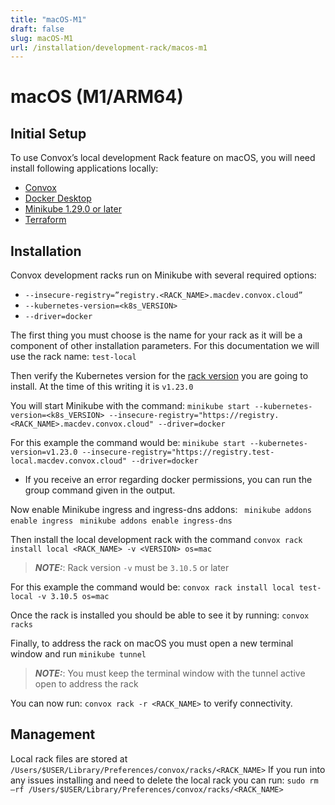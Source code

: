 ```yaml
---
title: "macOS-M1"
draft: false
slug: macOS-M1
url: /installation/development-rack/macos-m1
---
```

# macOS (M1/ARM64)

## Initial Setup

To use Convox’s local development Rack feature on macOS, you will need install following applications locally: 
- [Convox](/reference/primitives/getting-started/introduction/#install-the-convox-cli-and-login) 
- [Docker Desktop](https://docs.docker.com/desktop/install/mac-install/) 
- [Minikube 1.29.0 or later](https://minikube.sigs.k8s.io/docs/start/) 
- [Terraform](https://developer.hashicorp.com/terraform/downloads) 


## Installation

Convox development racks run on Minikube with several required options: 
- `--insecure-registry=”registry.<RACK_NAME>.macdev.convox.cloud”`
- `--kubernetes-version=<k8s_VERSION>` 
- `--driver=docker`

The first thing you must choose is the name for your rack as it will be a component of other installation parameters.  For this documentation we will use the rack name: `test-local` 

Then verify the Kubernetes version for the [rack version](https://github.com/convox/convox/releases) you are going to install.  At the time of this writing it is `v1.23.0` 

You will start Minikube with the command:
`minikube start --kubernetes-version=<k8s_VERSION> --insecure-registry="https://registry.<RACK_NAME>.macdev.convox.cloud" --driver=docker`

For this example the command would be:
`minikube start --kubernetes-version=v1.23.0 --insecure-registry="https://registry.test-local.macdev.convox.cloud" --driver=docker` 
- If you receive an error regarding docker permissions, you can run the group command given in the output. 

Now enable Minikube ingress and ingress-dns addons: 
` minikube addons enable ingress` 
` minikube addons enable ingress-dns` 
  

Then install the local development rack with the command `convox rack install local <RACK_NAME> -v <VERSION> os=mac` 
> **_NOTE:_**: Rack version `-v` must be `3.10.5` or later 

For this example the command would be:
`convox rack install local test-local -v 3.10.5 os=mac`

Once the rack is installed you should be able to see it by running: `convox racks`

Finally, to address the rack on macOS you must open a new terminal window and run `minikube tunnel`
> **_NOTE:_**: You must keep the terminal window with the tunnel active open to address the rack

You can now run: `convox rack -r <RACK_NAME>` to verify connectivity.

 
## Management

Local rack files are stored at `/Users/$USER/Library/Preferences/convox/racks/<RACK_NAME>` 
If you run into any issues installing and need to delete the local rack you can run: 
`sudo rm –rf /Users/$USER/Library/Preferences/convox/racks/<RACK_NAME>` 